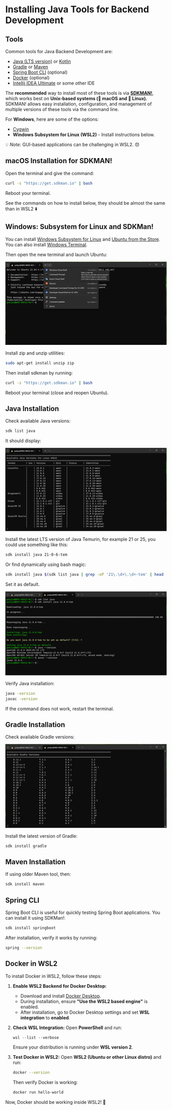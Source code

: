 # Installing Java Tools for Backend Development

## Tools

Common tools for Java Backend Development are:

- [Java (LTS version)](https://adoptium.net/en-GB/) or [Kotlin](https://kotlinlang.org/docs/command-line.html)
- [Gradle](https://gradle.org/install/) or [Maven](https://maven.apache.org/download.cgi)
- [Spring Boot CLI](https://docs.spring.io/spring-boot/cli/index.html) (optional)
- [Docker](https://www.docker.com) (optional)
- [Intellij IDEA Ultimate](https://www.jetbrains.com/community/education/#students) or some other IDE

The **recommended** way to install most of these tools is via **[SDKMAN!](https://sdkman.io)**, which works best on **Unix-based systems (🍏 macOS and 🐧 Linux).** SDKMAN! allows easy installation, configuration, and management of multiple versions of these tools via the command line.

For **Windows**, here are some of the options:

- [Cygwin](https://www.cygwin.com)
- **Windows Subsystem for Linux (WSL2)** - Install instructions below.

💡 _Note:_ GUI-based applications can be challenging in WSL2. 😞

## macOS Installation for SDKMAN!

Open the terminal and give the command:

```bash
curl -s "https://get.sdkman.io" | bash
```

Reboot your terminal.

See the commands on how to install below, they should be almost the same than in WSL2 ⬇️

## Windows: Subsystem for Linux and SDKMan!

You can install [Windows Subsystem for Linux](https://www.windowscentral.com/install-windows-subsystem-linux-windows-10)
and [Ubuntu from the Store](https://www.microsoft.com/en-us/p/ubuntu-2004/9n6svws3rx71?activetab=pivot:overviewtab).
You can also install [Windows Terminal](https://www.microsoft.com/en-us/p/windows-terminal/9n0dx20hk701?activetab=pivot:overviewtab).

Then open the new terminal and launch Ubuntu:

![](images/ubuntu.png)

Install zip and unzip utilities:

```bash
sudo apt-get install unzip zip
```

Then install sdkman by running:

```bash
curl -s "https://get.sdkman.io" | bash
```

Reboot your terminal (close and reopen Ubuntu).

## Java Installation

Check available Java versions:

```bash
sdk list java
```

It should display:

![](images/sdk-list-java.png)

Install the latest LTS version of Java Temurin, for example 21 or 25, you could use something like this:

```bash
sdk install java 21-0-6-tem
```

Or find dynamically using bash magic:

```bash
sdk install java $(sdk list java | grep -oP '21\.\d+\.\d+-tem' | head -1)
```

Set it as default.

![](images/java21.png)

Verify Java installation:

```bash
java -version
javac -version
```

If the command does not work, restart the terminal.

## Gradle Installation

Check available Gradle versions:

![](images/gradle.png)

Install the latest version of Gradle:

```bash
sdk install gradle
```

## Maven Installation

If using older Maven tool, then:

```bash
sdk install maven
```

## Spring CLI

Spring Boot CLI is useful for quickly testing Spring Boot applications. You can install it using SDKMan!:

```bash
sdk install springboot
```

After installation, verify it works by running:

```bash
spring --version
```

## Docker in WSL2

To install Docker in WSL2, follow these steps:

1. **Enable WSL2 Backend for Docker Desktop:**

   - Download and install [Docker Desktop](https://www.docker.com/products/docker-desktop).
   - During installation, ensure **"Use the WSL2 based engine"** is enabled.
   - After installation, go to Docker Desktop settings and set **WSL integration** to **enabled**.

2. **Check WSL Integration:**
   Open **PowerShell** and run:

   ```powershell
   wsl --list --verbose
   ```

   Ensure your distribution is running under **WSL version 2**.

3. **Test Docker in WSL2:**
   Open **WSL2 (Ubuntu or other Linux distro)** and run:

   ```bash
   docker --version
   ```

   Then verify Docker is working:

   ```bash
   docker run hello-world
   ```

Now, Docker should be working inside WSL2! 🎉
